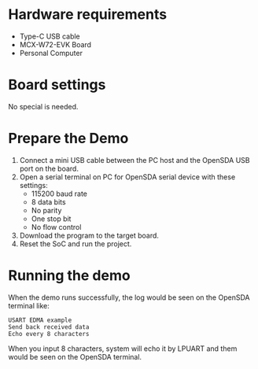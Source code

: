Hardware requirements
===================
- Type-C USB cable
- MCX-W72-EVK Board
- Personal Computer

Board settings
============
No special is needed.

Prepare the Demo
===============
1.  Connect a mini USB cable between the PC host and the OpenSDA USB port on the board.
2.  Open a serial terminal on PC for OpenSDA serial device with these settings:
    - 115200 baud rate
    - 8 data bits
    - No parity
    - One stop bit
    - No flow control
3.  Download the program to the target board.
4.  Reset the SoC and run the project.

Running the demo
===============
When the demo runs successfully, the log would be seen on the OpenSDA terminal like:

~~~~~~~~~~~~~~~~~~~~~~~~~~~
USART EDMA example
Send back received data
Echo every 8 characters
~~~~~~~~~~~~~~~~~~~~~~~~~~~

When you input 8 characters, system will echo it by LPUART and them would be seen on the OpenSDA terminal.

